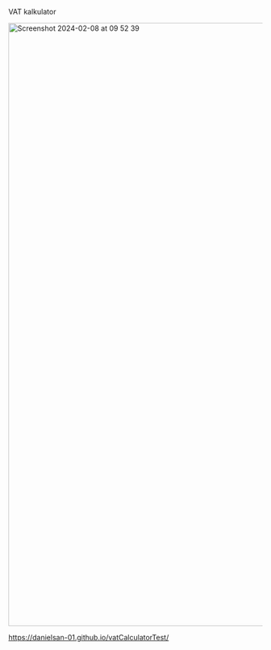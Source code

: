 VAT kalkulator

<img width="1195" alt="Screenshot 2024-02-08 at 09 52 39" src="https://github.com/DanielSan-01/vatCalculatorTest/assets/98233180/1105f8fd-13a9-437b-9c03-acd8843ecfc1">

https://danielsan-01.github.io/vatCalculatorTest/
